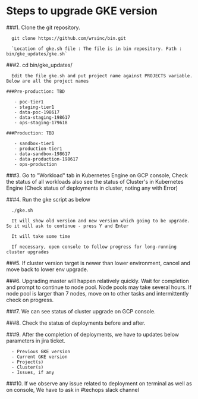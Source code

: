 # Steps to upgrade GKE version

###1. Clone the git repository. 
	  
	  git clone https://github.com/wrsinc/bin.git
      
	  `Location of gke.sh file : The file is in bin repository. Path : bin/gke_updates/gke.sh`
	
###2. cd bin/gke_updates/
	 
	  Edit the file gke.sh and put project name against PROJECTS variable. Below are all the project names

	###Pre-production: TBD
       
	   - poc-tier1
       - staging-tier1
       - data-poc-198617
       - data-staging-198617
       - ops-staging-179618
      
    ###Production: TBD
       
	   - sandbox-tier1
       - production-tier1
       - data-sandbox-198617
       - data-production-198617
       - ops-production

	   
###3. Go to "Workload" tab in Kubernetes Engine on GCP console, Check the status of all workloads also see the status of Cluster's in Kubernetes Engine (Check status of deployments in cluster, noting any with Error) 


###4. Run the gke script as below
   
      ./gke.sh
   
      It will show old version and new version which going to be upgrade. So it will ask to continue - press Y and Enter
   
      It will take some time   
   
      If necessary, open console to follow progress for long-running cluster upgrades
   

###5. If cluster version target is newer than lower environment, cancel and move back to lower env upgrade.


###6. Upgrading master will happen relatively quickly. Wait for completion and prompt to continue to node pool. Node pools may take several hours. If node pool is larger than 7 nodes, move on to other tasks and intermittently check on progress.


###7. We can see status of cluster upgrade on GCP console.     


###8. Check the status of deployments before and after.


###9. After the completion of deployments, we have to updates below parameters in jira ticket.

      - Previous GKE version
      - Current GKE version
      - Project(s)
      - Cluster(s)
      - Issues, if any

	  
###10. If we observe any issue related to deployment on terminal as well as on console, We have to ask in #techops slack channel  
